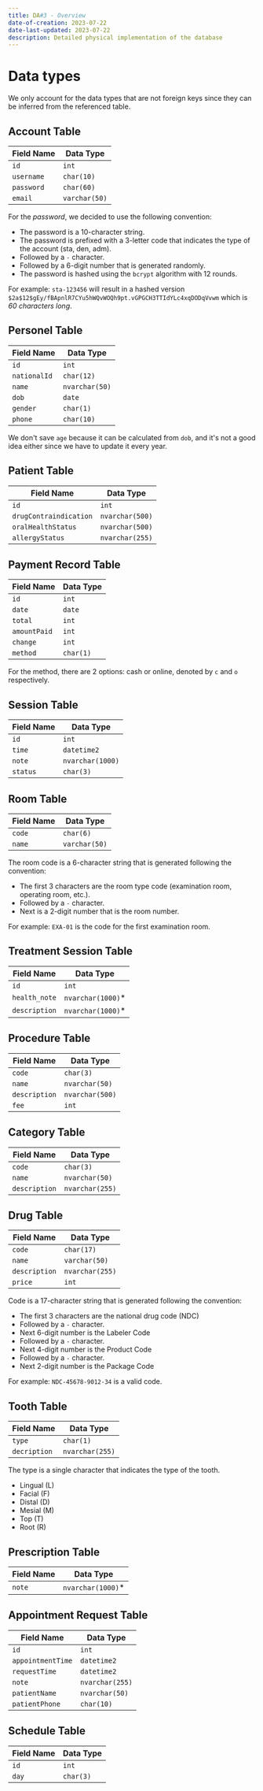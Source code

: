 ```yaml
---
title: DA#3 - Overview
date-of-creation: 2023-07-22
date-last-updated: 2023-07-22
description: Detailed physical implementation of the database
---
```


# Data types

We only account for the data types that are not foreign keys since they can be inferred from the referenced table.

## Account Table

| Field Name | Data Type     |
| ---------- | ------------- |
| `id`       | `int`         |
| `username` | `char(10)`    |
| `password` | `char(60)`    |
| `email`    | `varchar(50)` |

For the *password*, we decided to use the following convention:

- The password is a 10-character string.
- The password is prefixed with a 3-letter code that indicates the type of the account (sta, den, adm).
- Followed by a `-` character.
- Followed by a 6-digit number that is generated randomly.
- The password is hashed using the `bcrypt` algorithm with 12 rounds.

For example: `sta-123456` will result in a hashed version `$2a$12$gEy/fBApnlR7CYu5hWQvWOQh9pt.vGPGCH3TTIdYLc4xqDODqVvwm` which is *60 characters long*.

## Personel Table

| Field Name   | Data Type      |
| ------------ | -------------- |
| `id`         | `int`          |
| `nationalId` | `char(12)`     |
| `name`       | `nvarchar(50)` |
| `dob`        | `date`         |
| `gender`     | `char(1)`      |
| `phone`      | `char(10)`     |

We don't save `age` because it can be calculated from `dob`, and it's not a good idea either since we have to update it every year.

## Patient Table

| Field Name             | Data Type       |
| ---------------------- | --------------- |
| `id`                   | `int`           |
| `drugContraindication` | `nvarchar(500)` |
| `oralHealthStatus`     | `nvarchar(500)` |
| `allergyStatus`        | `nvarchar(255)` |

## Payment Record Table

| Field Name   | Data Type |
| ------------ | --------- |
| `id`         | `int`     |
| `date`       | `date`    |
| `total`      | `int`     |
| `amountPaid` | `int`     |
| `change`     | `int`     |
| `method`     | `char(1)` |

For the method, there are 2 options: cash or online, denoted by `c` and `o` respectively.

## Session Table

| Field Name | Data Type        |
| ---------- | ---------------- |
| `id`       | `int`            |
| `time`     | `datetime2`      |
| `note`     | `nvarchar(1000)` |
| `status`   | `char(3)`        |

## Room Table

| Field Name | Data Type     |
| ---------- | ------------- |
| `code`     | `char(6)`     |
| `name`     | `varchar(50)` |

The room code is a 6-character string that is generated following the convention:

- The first 3 characters are the room type code (examination room, operating room, etc.).
- Followed by a `-` character.
- Next is a 2-digit number that is the room number.

For example: `EXA-01` is the code for the first examination room.

## Treatment Session Table

| Field Name    | Data Type         |
| ------------- | ----------------- |
| `id`          | `int`             |
| `health_note` | `nvarchar(1000)`* |
| `description` | `nvarchar(1000)`* |

## Procedure Table

| Field Name    | Data Type       |
| ------------- | --------------- |
| `code`        | `char(3)`       |
| `name`        | `nvarchar(50)`  |
| `description` | `nvarchar(500)` |
| `fee`         | `int`           |

## Category Table

| Field Name    | Data Type       |
| ------------- | --------------- |
| `code`        | `char(3)`       |
| `name`        | `nvarchar(50)`  |
| `description` | `nvarchar(255)` |

## Drug Table

| Field Name    | Data Type       |
| ------------- | --------------- |
| `code`        | `char(17)`      |
| `name`        | `varchar(50)`   |
| `description` | `nvarchar(255)` |
| `price`       | `int`           |

Code is a 17-character string that is generated following the convention:

- The first 3 characters are the national drug code (NDC)
- Followed by a `-` character.
- Next 6-digit number is the Labeler Code
- Followed by a `-` character.
- Next 4-digit number is the Product Code
- Followed by a `-` character.
- Next 2-digit number is the Package Code

For example: `NDC-45678-9012-34` is a valid code.

## Tooth Table

| Field Name   | Data Type       |
| ------------ | --------------- |
| `type`       | `char(1)`       |
| `decription` | `nvarchar(255)` |

The type is a single character that indicates the type of the tooth.
- Lingual (L)
- Facial (F)
- Distal (D)
- Mesial (M)
- Top (T)
- Root (R)

## Prescription Table

| Field Name | Data Type         |
| ---------- | ----------------- |
| `note`     | `nvarchar(1000)`* |

## Appointment Request Table

| Field Name        | Data Type       |
| ----------------- | --------------- |
| `id`              | `int`           |
| `appointmentTime` | `datetime2`     |
| `requestTime`     | `datetime2`     |
| `note`            | `nvarchar(255)` |
| `patientName`     | `nvarchar(50)`  |
| `patientPhone`    | `char(10)`      |

## Schedule Table

| Field Name | Data Type |
| ---------- | --------- |
| `id`       | `int`     |
| `day`      | `char(3)` |

